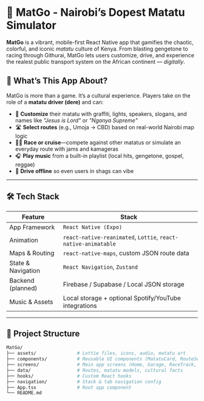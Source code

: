 # 🚐 MatGo - Nairobi’s Dopest Matatu Simulator

**MatGo** is a vibrant, mobile-first React Native app that gamifies the chaotic, colorful, and iconic *matatu* culture of Kenya. From blasting gengetone to racing through Githurai, MatGo lets users customize, drive, and experience the realest public transport system on the African continent — *digitally*.

## 🎯 What’s This App About?

MatGo is more than a game. It’s a cultural experience. Players take on the role of a **matatu driver (dere)** and can:

- 🎨 **Customize** their matatu with graffiti, lights, speakers, slogans, and names like *"Jesus is Lord"* or *"Nganya Supreme"*
- 🛣️ **Select routes** (e.g., Umoja → CBD) based on real-world Nairobi map logic
- 🧑‍✈️ **Race or cruise**—compete against other matatus or simulate an everyday route with jams and kamageras
- 🎧 **Play music** from a built-in playlist (local hits, gengetone, gospel, reggae)
- 💾 **Drive offline** so even users in shags can vibe

---

## 🛠️ Tech Stack

| Feature | Stack |
|--------|-------|
| App Framework | `React Native (Expo)` |
| Animation | `react-native-reanimated`, `Lottie`, `react-native-animatable` |
| Maps & Routing | `react-native-maps`, custom JSON route data |
| State & Navigation | `React Navigation`, `Zustand` |
| Backend (planned) | Firebase / Supabase / Local JSON storage |
| Music & Assets | Local storage + optional Spotify/YouTube integrations |

---

## 📁 Project Structure

```bash
MatGo/
├── assets/               # Lottie files, icons, audio, matatu art
├── components/           # Reusable UI components (MatatuCard, RouteSelector, etc.)
├── screens/              # Main app screens (Home, Garage, RaceTrack, etc.)
├── data/                 # Routes, matatu models, cultural facts
├── hooks/                # Custom React hooks
├── navigation/           # Stack & tab navigation config
├── App.tsx               # Root app component
└── README.md
